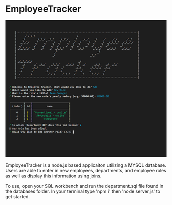 # EmployeeTracker

![appimg](/img/employeetracker.PNG)


EmployeeTracker is a node.js based applicaiton utilizing a MYSQL database. Users are able to enter in new employees, departments, and employee roles as well as display this information using joins.

To use, open your SQL workbench and run the department.sql file found in the databases folder. In your terminal type 'npm i' then 'node server.js' to get started.
